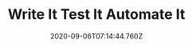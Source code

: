 ---
title: Write It Test It Automate It
date: "2020-09-06T07:14:44.760Z"
description: "In which Gareth has enough data!"
---